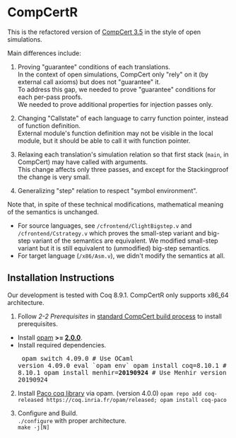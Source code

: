 # CompCertR
This is the refactored version of [CompCert 3.5](https://github.com/AbsInt/CompCert/tree/v3.5) in the style of open simulations.

Main differences include:  

1) Proving "guarantee" conditions of each translations.  
In the context of open simulations, CompCert only "rely" on it (by external call axioms) but does not "guarantee" it.  
To address this gap, we needed to prove "guarantee" conditions for each per-pass proofs.  
We needed to prove additional properties for injection passes only.  

2) Changing "Callstate" of each language to carry function pointer, instead of function definition.  
External module's function definition may not be visible in the local module, but it should be able to call it with function pointer.  

3) Relaxing each translation's simulation relation so that first stack (`main`, in CompCert) may have called with arguments.  
This change affects only three passes, and except for the Stackingproof the change is very small.  

4) Generalizing "step" relation to respect "symbol environment".  

Note that, in spite of these technical modifications, mathematical meaning of the semantics is unchanged.  
- For source languages, see `/cfrontend/ClightBigstep.v` and `/cfrontend/Cstrategy.v` which proves the small-step variant and big-step variant of the semantics are equivalent. We modified small-step variant but it is still equivalent to (unmodified) big-step semantics.
- For target language (`/x86/Asm.v`), we didn't modify the semantics at all.

## Installation Instructions
Our development is tested with Coq 8.9.1. CompCertR only supports x86_64 architecture.

1) Follow _2-2 Prerequisites_ in [standard CompCert build process](http://compcert.inria.fr/man/manual002.html) to install prerequisites.  
- Install [opam](https://opam.ocaml.org/) **>= [2.0.0](https://opam.ocaml.org/blog/opam-2-0-0/)**.
- Install required dependencies. <pre>
opam switch 4.09.0               # Use OCaml version 4.09.0
eval \`opam env\`
opam install coq=8.10.1           # Use Coq version 8.10.1
opam install menhir=<b>20190924</b>     # Use Menhir version 20190924
</pre>

2) Install [Paco coq library](https://github.com/snu-sf/paco) via opam. (version 4.0.0)
   `opam repo add coq-released https://coq.inria.fr/opam/released; opam install coq-paco`  
   
3) Configure and Build.  
  `./configure` with proper architecture.  
  `make -j[N]` 
